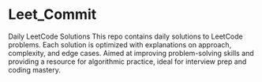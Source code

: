 # Leet_Commit
Daily LeetCode Solutions This repo contains daily solutions to LeetCode problems. Each solution is optimized with explanations on approach, complexity, and edge cases. Aimed at improving problem-solving skills and providing a resource for algorithmic practice, ideal for interview prep and coding mastery.
